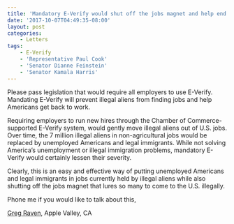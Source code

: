 ```yaml
---
title: 'Mandatory E-Verify would shut off the jobs magnet and help end illegal immigration'
date: '2017-10-07T04:49:35-08:00'
layout: post
categories:
    - Letters
tags:
    - E-Verify
    - 'Representative Paul Cook'
    - 'Senator Dianne Feinstein'
    - 'Senator Kamala Harris'
---
```


Please pass legislation that would require all employers to use E-Verify. Mandating E-Verify will prevent illegal aliens from finding jobs and help Americans get back to work.

Requiring employers to run new hires through the Chamber of Commerce-supported E-Verify system, would gently move illegal aliens out of U.S. jobs. Over time, the 7 million illegal aliens in non-agricultural jobs would be replaced by unemployed Americans and legal immigrants. While not solving America’s unemployment or illegal immigration problems, mandatory E-Verify would certainly lessen their severity.

Clearly, this is an easy and effective way of putting unemployed Americans and legal immigrants in jobs currently held by illegal aliens while also shutting off the jobs magnet that lures so many to come to the U.S. illegally.

Phone me if you would like to talk about this,

[Greg Raven](https://www.gregraven.org/), Apple Valley, CA